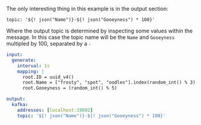 The only interesting thing in this example is in the output section:

`topic: '${! json("Name")}-${! json("Gooeyness") * 100}'`

Where the output topic is determined by inspecting some values within the message.  In this case the topic name will be the `Name` and `Gooeyness` multipled by 100, separated by a `-`


```yaml
input:
  generate:
    interval: 1s
    mapping: |
      root.ID = uuid_v4()
      root.Name = ["frosty", "spot", "oodles"].index(random_int() % 3)
      root.Gooeyness = (random_int() % 5)

output:
  kafka:
    addresses: [localhost:19092]
    topic: '${! json("Name")}-${! json("Gooeyness") * 100}'
```
